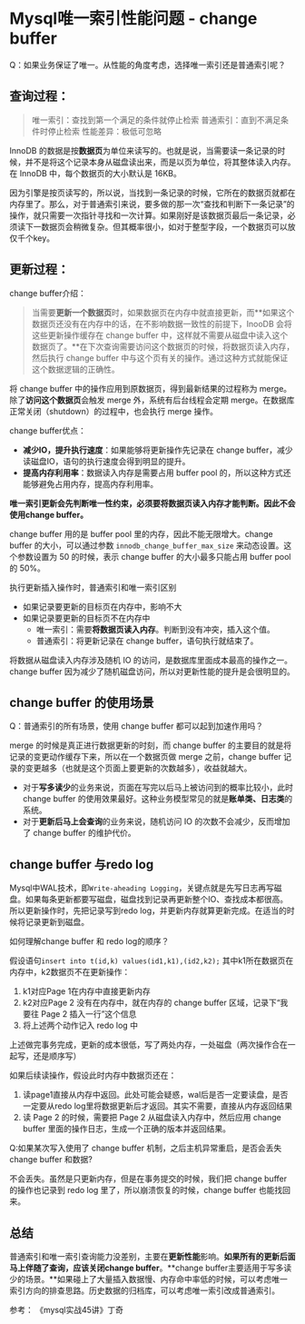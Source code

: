 # Mysql唯一索引性能问题 - change buffer

Q：如果业务保证了唯一。从性能的角度考虑，选择唯一索引还是普通索引呢？

## 查询过程：

> 唯一索引：查找到第一个满足的条件就停止检索
> 普通索引：直到不满足条件时停止检索
> 性能差异：极低可忽略

InnoDB 的数据是按**数据页**为单位来读写的。也就是说，当需要读一条记录的时候，并不是将这个记录本身从磁盘读出来，而是以页为单位，将其整体读入内存。在 InnoDB 中，每个数据页的大小默认是 16KB。

因为引擎是按页读写的，所以说，当找到一条记录的时候，它所在的数据页就都在内存里了。那么，对于普通索引来说，要多做的那一次“查找和判断下一条记录”的操作，就只需要一次指针寻找和一次计算。如果刚好是该数据页最后一条记录，必须读下一数据页会稍微复杂。但其概率很小，如对于整型字段，一个数据页可以放仅千个key。

## 更新过程：

change buffer介绍：

> 当需要**更新一个数据页**时，如果数据页在内存中就直接更新，而**如果这个数据页还没有在内存中的话，在不影响数据一致性的前提下，InooDB 会将这些更新操作缓存在 change buffer 中，这样就不需要从磁盘中读入这个数据页了。**在下次查询需要访问这个数据页的时候，将数据页读入内存，然后执行 change buffer 中与这个页有关的操作。通过这种方式就能保证这个数据逻辑的正确性。
>

将 change buffer 中的操作应用到原数据页，得到最新结果的过程称为 merge。除了**访问这个数据页**会触发 merge 外，系统有后台线程会定期 merge。在数据库正常关闭（shutdown）的过程中，也会执行 merge 操作。

change buffer优点：

- **减少IO，提升执行速度**：如果能够将更新操作先记录在 change buffer，减少读磁盘IO，语句的执行速度会得到明显的提升。
- **提高内存利用率**：数据读入内存是需要占用 buffer pool 的，所以这种方式还能够避免占用内存，提高内存利用率。

**唯一索引更新会先判断唯一性约束，必须要将数据页读入内存才能判断。因此不会使用change buffer。**

change buffer 用的是 buffer pool 里的内存，因此不能无限增大。change buffer 的大小，可以通过参数 `innodb_change_buffer_max_size` 来动态设置。这个参数设置为 50 的时候，表示 change buffer 的大小最多只能占用 buffer pool 的 50%。

执行更新插入操作时，普通索引和唯一索引区别

- 如果记录要更新的目标页在内存中，影响不大
- 如果记录要更新的目标页不在内存中
  - 唯一索引：需要**将数据页读入内存**。判断到没有冲突，插入这个值。
  - 普通索引：将更新记录在 change buffer，语句执行就结束了。

将数据从磁盘读入内存涉及随机 IO 的访问，是数据库里面成本最高的操作之一。change buffer 因为减少了随机磁盘访问，所以对更新性能的提升是会很明显的。

## change buffer 的使用场景

Q：普通索引的所有场景，使用 change buffer 都可以起到加速作用吗？

merge 的时候是真正进行数据更新的时刻，而 change buffer 的主要目的就是将记录的变更动作缓存下来，所以在一个数据页做 merge 之前，change buffer 记录的变更越多（也就是这个页面上要更新的次数越多），收益就越大。

- 对于**写多读少**的业务来说，页面在写完以后马上被访问到的概率比较小，此时 change buffer 的使用效果最好。这种业务模型常见的就是**账单类、日志类**的系统。
- 对于**更新后马上会查询**的业务来说，随机访问 IO 的次数不会减少，反而增加了 change buffer 的维护代价。

## change buffer 与redo log

Mysql中WAL技术，即`Write-aheading Logging`，关键点就是先写日志再写磁盘。如果每条更新都要写磁盘，磁盘找到记录再更新整个IO、查找成本都很高。所以更新操作时，先把记录写到redo log，并更新内存就算更新完成。在适当的时候将记录更新到磁盘。

如何理解change buffer 和 redo log的顺序？

假设语句`insert into t(id,k) values(id1,k1),(id2,k2);` 其中k1所在数据页在内存中，k2数据页不在更新操作：

1. k1对应Page 1在内存中直接更新内存
2. k2对应Page 2 没有在内存中，就在内存的 change buffer 区域，记录下“我要往 Page 2 插入一行”这个信息
3. 将上述两个动作记入 redo log 中

上述做完事务完成，更新的成本很低，写了两处内存，一处磁盘（两次操作合在一起写，还是顺序写）

如果后续读操作，假设此时内存中数据页还在：

1. 读page1直接从内存中返回。此处可能会疑惑，wal后是否一定要读盘，是否一定要从redo log里将数据更新后才返回。其实不需要，直接从内存返回结果
2. 读 Page 2 的时候，需要把 Page 2 从磁盘读入内存中，然后应用 change buffer 里面的操作日志，生成一个正确的版本并返回结果。

Q:如果某次写入使用了 change buffer 机制，之后主机异常重启，是否会丢失 change buffer 和数据?

不会丢失。虽然是只更新内存，但是在事务提交的时候，我们把 change buffer 的操作也记录到 redo log 里了，所以崩溃恢复的时候，change buffer 也能找回来。

## 总结

普通索引和唯一索引查询能力没差别，主要在**更新性能**影响。**如果所有的更新后面马上伴随了查询，应该关闭change buffer**。**change buffer主要适用于写多读少的场景。**如果碰上了大量插入数据慢、内存命中率低的时候，可以考虑唯一索引方向的排查思路。历史数据的归档库，可以考虑唯一索引改成普通索引。



参考：
《mysql实战45讲》丁奇
